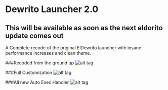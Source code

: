 # Dewrito Launcher 2.0

## This will be available as soon as the next eldorito update comes out

A Complete recode of the original ElDewrito launcher with insane performance increases and clean theme.

###Recoded from the ground up
![alt tag](http://i.imgur.com/ldjJkag.png)

###Full Customization
![alt tag](http://i.imgur.com/hmy6ANq.png)

###All new Auto Exec Handler
![alt tag](http://i.imgur.com/sCaIQpx.png)




